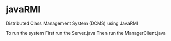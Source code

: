 # javaRMI
Distributed Class Management System (DCMS) using JavaRMI

To run the system
First run the Server.java
Then run the ManagerClient.java

